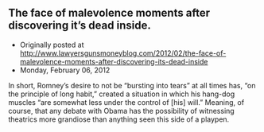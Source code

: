 ## The face of malevolence moments after discovering it’s dead inside.

 * Originally posted at http://www.lawyersgunsmoneyblog.com/2012/02/the-face-of-malevolence-moments-after-discovering-its-dead-inside
 * Monday, February 06, 2012

In short, Romney’s desire to not be “bursting into tears” at all times has, “on the principle of long habit,” created a situation in which his hang-dog muscles “are somewhat less under the control of [his] will.” Meaning, of course, that any debate with Obama has the possibility of witnessing theatrics more grandiose than anything seen this side of a playpen.